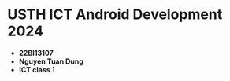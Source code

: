 USTH ICT Android Development 2024
========================================

* **22BI13107**
* **Nguyen Tuan Dung**
* **ICT class 1**
